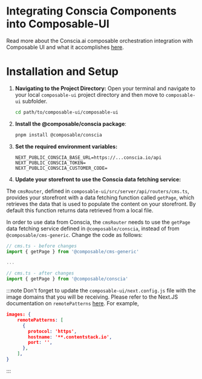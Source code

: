 # Integrating Conscia Components into Composable-UI

Read more about the Conscia.ai composable orchestration integration with Composable UI and what it accomplishes [here](https://docs.composable.com/docs/integrations/orchestration/conscia).

# Installation and Setup

1. **Navigating to the Project Directory:** Open your terminal and navigate to your local `composable-ui` project directory and then move to `composable-ui` subfolder.
   ```bash
   cd path/to/composable-ui/composable-ui
   ```
1. **Install the @composable/conscia package**:
   ```bash
   pnpm install @composable/conscia
   ```
1. **Set the required environment variables:** 

   ```shell
   NEXT_PUBLIC_CONSCIA_BASE_URL=https://...conscia.io/api
   NEXT_PUBLIC_CONSCIA_TOKEN=
   NEXT_PUBLIC_CONSCIA_CUSTOMER_CODE=
   ```
1. **Update your storefront to use the Conscia data fetching service:**

The `cmsRouter`, defined in `composable-ui/src/server/api/routers/cms.ts`, provides your storefront with a data fetching function called `getPage`, which retrieves the data that is used to populate the content on your storefront. By default this function returns data retrieved from a local file. 

In order to use data from Conscia, the `cmsRouter` needs to use the `getPage` data fetching service defined in `@composable/conscia`, instead of from `@composable/cms-generic`. Change the code as follows:


   ```javascript
   // cms.ts - before changes
   import { getPage } from '@composable/cms-generic'

...

   // cms.ts - after changes
   import { getPage } from '@composable/conscia'
   ```

:::note
Don't forget to update the `composable-ui/next.config.js` file with the image domains that you will be receiving. Please refer to the Next.JS documentation on `remotePatterns` [here](https://nextjs.org/docs/app/api-reference/components/image#remotepatterns). For example, 

```json
images: {
    remotePatterns: [
      {
        protocol: 'https',
        hostname: '**.contentstack.io',
        port: '',
      },
    ],
}
```
:::
